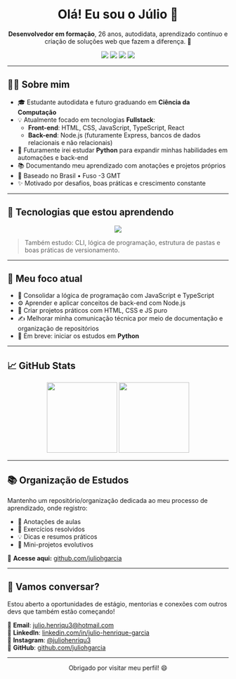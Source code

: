 <!-- Banner ou imagem opcional -->
<!-- <img src="https://github.com/juliohgarcia/juliohgarcia/blob/main/banner.png" alt="Banner de boas-vindas" width="100%" /> -->

<h1 align="center">Olá! Eu sou o Júlio 👋</h1>

<p align="center">
  <strong>Desenvolvedor em formação</strong>, 26 anos, autodidata, aprendizado contínuo e criação de soluções web que fazem a diferença. 🚀
</p>

<p align="center">
  <a href="https://www.linkedin.com/in/julio-henrique-garcia" target="_blank"><img src="https://img.shields.io/badge/LinkedIn-0077B5?style=flat-square&logo=linkedin&logoColor=white"/></a>
  <a href="mailto:julio.henriqu3@hotmail.com"><img src="https://img.shields.io/badge/E--mail-D14836?style=flat-square&logo=gmail&logoColor=white"/></a>
  <a href="https://www.instagram.com/juliohenriqu3/" target="_blank"><img src="https://img.shields.io/badge/Instagram-E4405F?style=flat-square&logo=instagram&logoColor=white"/></a>
  <img src="https://img.shields.io/static/v1?label=Status&message=Aprendendo%20Fullstack&color=blue&style=flat-square"/>
</p>

---

## 👨‍💻 Sobre mim

- 🎓 Estudante autodidata e futuro graduando em **Ciência da Computação**  
- 💡 Atualmente focado em tecnologias **Fullstack**:
  - **Front-end**: HTML, CSS, JavaScript, TypeScript, React
  - **Back-end**: Node.js (futuramente Express, bancos de dados relacionais e não relacionais)
- 🐍 Futuramente irei estudar **Python** para expandir minhas habilidades em automações e back-end
- 📚 Documentando meu aprendizado com anotações e projetos próprios
- 📍 Baseado no Brasil • Fuso -3 GMT
- ✨ Motivado por desafios, boas práticas e crescimento constante

---

## 🚀 Tecnologias que estou aprendendo

<div align="center">
  <img src="https://skillicons.dev/icons?i=html,css,js,ts,react,nodejs,py,git,github,vscode,linux" />
</div>

> Também estudo: CLI, lógica de programação, estrutura de pastas e boas práticas de versionamento.

---

## 🧠 Meu foco atual

- 🔧 Consolidar a lógica de programação com JavaScript e TypeScript
- ⚙️ Aprender e aplicar conceitos de back-end com Node.js
- 🧱 Criar projetos práticos com HTML, CSS e JS puro
- ✍️ Melhorar minha comunicação técnica por meio de documentação e organização de repositórios
- 📘 Em breve: iniciar os estudos em **Python**

---

## 📈 GitHub Stats

<div align="center">
  <img height="160em" src="https://github-readme-stats.vercel.app/api?username=juliohgarcia&show_icons=true&theme=radical" />
  <img height="160em" src="https://github-readme-stats.vercel.app/api/top-langs/?username=juliohgarcia&layout=compact&theme=radical" />
</div>

---

## 📚 Organização de Estudos

Mantenho um repositório/organização dedicada ao meu processo de aprendizado, onde registro:

- 📒 Anotações de aulas
- 🧪 Exercícios resolvidos
- 💡 Dicas e resumos práticos
- 🧩 Mini-projetos evolutivos

🔗 **Acesse aqui:** [github.com/juliohgarcia](https://github.com/juliohgarcia)

---

## 💬 Vamos conversar?

Estou aberto a oportunidades de estágio, mentorias e conexões com outros devs que também estão começando!

📩 **Email**: julio.henriqu3@hotmail.com  
🔗 **LinkedIn**: [linkedin.com/in/julio-henrique-garcia](https://www.linkedin.com/in/julio-henrique-garcia)  
📸 **Instagram**: [@juliohenriqu3](https://www.instagram.com/juliohenriqu3/)  
🐙 **GitHub**: [github.com/juliohgarcia](https://github.com/juliohgarcia)

---

<p align="center">Obrigado por visitar meu perfil! 😄</p>
